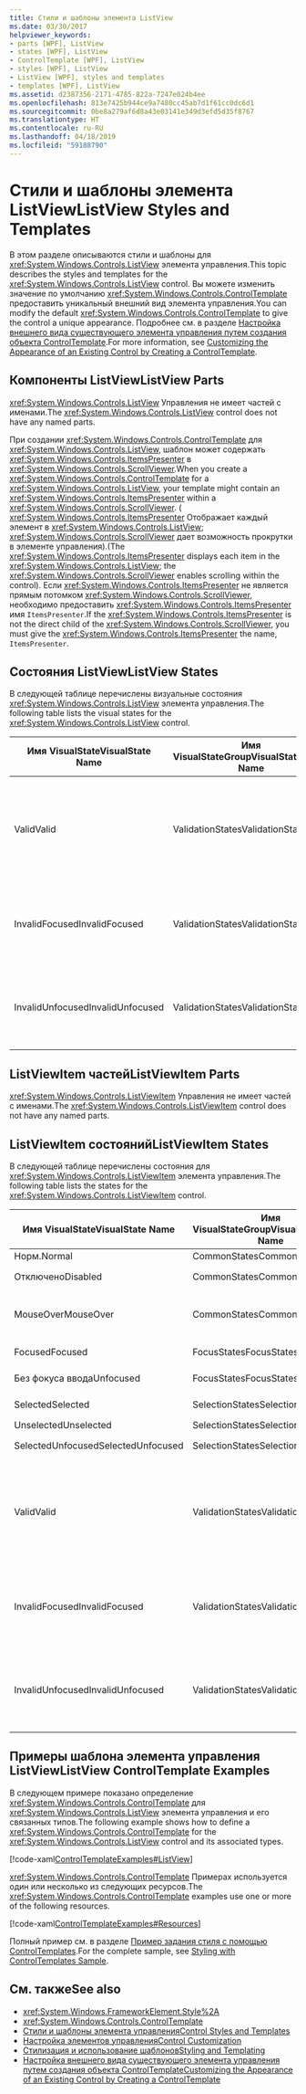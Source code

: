 ```yaml
---
title: Стили и шаблоны элемента ListView
ms.date: 03/30/2017
helpviewer_keywords:
- parts [WPF], ListView
- states [WPF], ListView
- ControlTemplate [WPF], ListView
- styles [WPF], ListView
- ListView [WPF], styles and templates
- templates [WPF], ListView
ms.assetid: d2387356-2171-4785-822a-7247e024b4ee
ms.openlocfilehash: 813e7425b944ce9a7480cc45ab7d1f61cc0dc6d1
ms.sourcegitcommit: 0be8a279af6d8a43e03141e349d3efd5d35f8767
ms.translationtype: HT
ms.contentlocale: ru-RU
ms.lasthandoff: 04/18/2019
ms.locfileid: "59188790"
---
```

# <a name="listview-styles-and-templates"></a><span data-ttu-id="e2a36-102">Стили и шаблоны элемента ListView</span><span class="sxs-lookup"><span data-stu-id="e2a36-102">ListView Styles and Templates</span></span>
<span data-ttu-id="e2a36-103">В этом разделе описываются стили и шаблоны для <xref:System.Windows.Controls.ListView> элемента управления.</span><span class="sxs-lookup"><span data-stu-id="e2a36-103">This topic describes the styles and templates for the <xref:System.Windows.Controls.ListView> control.</span></span> <span data-ttu-id="e2a36-104">Вы можете изменить значение по умолчанию <xref:System.Windows.Controls.ControlTemplate> предоставить уникальный внешний вид элемента управления.</span><span class="sxs-lookup"><span data-stu-id="e2a36-104">You can modify the default <xref:System.Windows.Controls.ControlTemplate> to give the control a unique appearance.</span></span> <span data-ttu-id="e2a36-105">Подробнее см. в разделе [Настройка внешнего вида существующего элемента управления путем создания объекта ControlTemplate](customizing-the-appearance-of-an-existing-control.md).</span><span class="sxs-lookup"><span data-stu-id="e2a36-105">For more information, see [Customizing the Appearance of an Existing Control by Creating a ControlTemplate](customizing-the-appearance-of-an-existing-control.md).</span></span>  
  
## <a name="listview-parts"></a><span data-ttu-id="e2a36-106">Компоненты ListView</span><span class="sxs-lookup"><span data-stu-id="e2a36-106">ListView Parts</span></span>  
 <span data-ttu-id="e2a36-107"><xref:System.Windows.Controls.ListView> Управления не имеет частей с именами.</span><span class="sxs-lookup"><span data-stu-id="e2a36-107">The <xref:System.Windows.Controls.ListView> control does not have any named parts.</span></span>  
  
 <span data-ttu-id="e2a36-108">При создании <xref:System.Windows.Controls.ControlTemplate> для <xref:System.Windows.Controls.ListView>, шаблон может содержать <xref:System.Windows.Controls.ItemsPresenter> в <xref:System.Windows.Controls.ScrollViewer>.</span><span class="sxs-lookup"><span data-stu-id="e2a36-108">When you create a <xref:System.Windows.Controls.ControlTemplate> for a <xref:System.Windows.Controls.ListView>, your template might contain an <xref:System.Windows.Controls.ItemsPresenter> within a <xref:System.Windows.Controls.ScrollViewer>.</span></span> <span data-ttu-id="e2a36-109">( <xref:System.Windows.Controls.ItemsPresenter> Отображает каждый элемент в <xref:System.Windows.Controls.ListView>; <xref:System.Windows.Controls.ScrollViewer> дает возможность прокрутки в элементе управления).</span><span class="sxs-lookup"><span data-stu-id="e2a36-109">(The <xref:System.Windows.Controls.ItemsPresenter> displays each item in the <xref:System.Windows.Controls.ListView>; the <xref:System.Windows.Controls.ScrollViewer> enables scrolling within the control).</span></span>  <span data-ttu-id="e2a36-110">Если <xref:System.Windows.Controls.ItemsPresenter> не является прямым потомком <xref:System.Windows.Controls.ScrollViewer>, необходимо предоставить <xref:System.Windows.Controls.ItemsPresenter> имя `ItemsPresenter`.</span><span class="sxs-lookup"><span data-stu-id="e2a36-110">If the <xref:System.Windows.Controls.ItemsPresenter> is not the direct child of the <xref:System.Windows.Controls.ScrollViewer>, you must give the <xref:System.Windows.Controls.ItemsPresenter> the name, `ItemsPresenter`.</span></span>  
  
## <a name="listview-states"></a><span data-ttu-id="e2a36-111">Состояния ListView</span><span class="sxs-lookup"><span data-stu-id="e2a36-111">ListView States</span></span>  
 <span data-ttu-id="e2a36-112">В следующей таблице перечислены визуальные состояния <xref:System.Windows.Controls.ListView> элемента управления.</span><span class="sxs-lookup"><span data-stu-id="e2a36-112">The following table lists the visual states for the <xref:System.Windows.Controls.ListView> control.</span></span>  
  
|<span data-ttu-id="e2a36-113">Имя VisualState</span><span class="sxs-lookup"><span data-stu-id="e2a36-113">VisualState Name</span></span>|<span data-ttu-id="e2a36-114">Имя VisualStateGroup</span><span class="sxs-lookup"><span data-stu-id="e2a36-114">VisualStateGroup Name</span></span>|<span data-ttu-id="e2a36-115">Описание</span><span class="sxs-lookup"><span data-stu-id="e2a36-115">Description</span></span>|  
|-|-|-|  
|<span data-ttu-id="e2a36-116">Valid</span><span class="sxs-lookup"><span data-stu-id="e2a36-116">Valid</span></span>|<span data-ttu-id="e2a36-117">ValidationStates</span><span class="sxs-lookup"><span data-stu-id="e2a36-117">ValidationStates</span></span>|<span data-ttu-id="e2a36-118">Элемент управления использует <xref:System.Windows.Controls.Validation> класс и <xref:System.Windows.Controls.Validation.HasError%2A?displayProperty=nameWithType> присоединенное свойство `false`.</span><span class="sxs-lookup"><span data-stu-id="e2a36-118">The control uses the <xref:System.Windows.Controls.Validation> class and the <xref:System.Windows.Controls.Validation.HasError%2A?displayProperty=nameWithType> attached property is `false`.</span></span>|  
|<span data-ttu-id="e2a36-119">InvalidFocused</span><span class="sxs-lookup"><span data-stu-id="e2a36-119">InvalidFocused</span></span>|<span data-ttu-id="e2a36-120">ValidationStates</span><span class="sxs-lookup"><span data-stu-id="e2a36-120">ValidationStates</span></span>|<span data-ttu-id="e2a36-121"><xref:System.Windows.Controls.Validation.HasError%2A?displayProperty=nameWithType> Присоединенное свойство `true` имеет элемент управления имеет фокус.</span><span class="sxs-lookup"><span data-stu-id="e2a36-121">The <xref:System.Windows.Controls.Validation.HasError%2A?displayProperty=nameWithType> attached property is `true` has the control has focus.</span></span>|  
|<span data-ttu-id="e2a36-122">InvalidUnfocused</span><span class="sxs-lookup"><span data-stu-id="e2a36-122">InvalidUnfocused</span></span>|<span data-ttu-id="e2a36-123">ValidationStates</span><span class="sxs-lookup"><span data-stu-id="e2a36-123">ValidationStates</span></span>|<span data-ttu-id="e2a36-124"><xref:System.Windows.Controls.Validation.HasError%2A?displayProperty=nameWithType> Присоединенное свойство `true` имеет элемент управления не имеет фокуса.</span><span class="sxs-lookup"><span data-stu-id="e2a36-124">The <xref:System.Windows.Controls.Validation.HasError%2A?displayProperty=nameWithType> attached property is `true` has the control does not have focus.</span></span>|  
  
## <a name="listviewitem-parts"></a><span data-ttu-id="e2a36-125">ListViewItem частей</span><span class="sxs-lookup"><span data-stu-id="e2a36-125">ListViewItem Parts</span></span>  
 <span data-ttu-id="e2a36-126"><xref:System.Windows.Controls.ListViewItem> Управления не имеет частей с именами.</span><span class="sxs-lookup"><span data-stu-id="e2a36-126">The <xref:System.Windows.Controls.ListViewItem> control does not have any named parts.</span></span>  
  
## <a name="listviewitem-states"></a><span data-ttu-id="e2a36-127">ListViewItem состояний</span><span class="sxs-lookup"><span data-stu-id="e2a36-127">ListViewItem States</span></span>  
 <span data-ttu-id="e2a36-128">В следующей таблице перечислены состояния для <xref:System.Windows.Controls.ListViewItem> элемента управления.</span><span class="sxs-lookup"><span data-stu-id="e2a36-128">The following table lists the states for the <xref:System.Windows.Controls.ListViewItem> control.</span></span>  
  
|<span data-ttu-id="e2a36-129">Имя VisualState</span><span class="sxs-lookup"><span data-stu-id="e2a36-129">VisualState Name</span></span>|<span data-ttu-id="e2a36-130">Имя VisualStateGroup</span><span class="sxs-lookup"><span data-stu-id="e2a36-130">VisualStateGroup Name</span></span>|<span data-ttu-id="e2a36-131">Описание</span><span class="sxs-lookup"><span data-stu-id="e2a36-131">Description</span></span>|  
|-|-|-|  
|<span data-ttu-id="e2a36-132">Норм.</span><span class="sxs-lookup"><span data-stu-id="e2a36-132">Normal</span></span>|<span data-ttu-id="e2a36-133">CommonStates</span><span class="sxs-lookup"><span data-stu-id="e2a36-133">CommonStates</span></span>|<span data-ttu-id="e2a36-134">Состояние по умолчанию.</span><span class="sxs-lookup"><span data-stu-id="e2a36-134">The default state.</span></span>|  
|<span data-ttu-id="e2a36-135">Отключено</span><span class="sxs-lookup"><span data-stu-id="e2a36-135">Disabled</span></span>|<span data-ttu-id="e2a36-136">CommonStates</span><span class="sxs-lookup"><span data-stu-id="e2a36-136">CommonStates</span></span>|<span data-ttu-id="e2a36-137">Элемент управления отключен.</span><span class="sxs-lookup"><span data-stu-id="e2a36-137">The control is disabled.</span></span>|  
|<span data-ttu-id="e2a36-138">MouseOver</span><span class="sxs-lookup"><span data-stu-id="e2a36-138">MouseOver</span></span>|<span data-ttu-id="e2a36-139">CommonStates</span><span class="sxs-lookup"><span data-stu-id="e2a36-139">CommonStates</span></span>|<span data-ttu-id="e2a36-140">Указатель мыши находится над <xref:System.Windows.Controls.ComboBox> элемента управления.</span><span class="sxs-lookup"><span data-stu-id="e2a36-140">The mouse pointer is over the <xref:System.Windows.Controls.ComboBox> control.</span></span>|  
|<span data-ttu-id="e2a36-141">Focused</span><span class="sxs-lookup"><span data-stu-id="e2a36-141">Focused</span></span>|<span data-ttu-id="e2a36-142">FocusStates</span><span class="sxs-lookup"><span data-stu-id="e2a36-142">FocusStates</span></span>|<span data-ttu-id="e2a36-143">Элемент управления имеет фокус.</span><span class="sxs-lookup"><span data-stu-id="e2a36-143">The control has focus.</span></span>|  
|<span data-ttu-id="e2a36-144">Без фокуса ввода</span><span class="sxs-lookup"><span data-stu-id="e2a36-144">Unfocused</span></span>|<span data-ttu-id="e2a36-145">FocusStates</span><span class="sxs-lookup"><span data-stu-id="e2a36-145">FocusStates</span></span>|<span data-ttu-id="e2a36-146">Элемент управления не имеет фокуса.</span><span class="sxs-lookup"><span data-stu-id="e2a36-146">The control does not have focus.</span></span>|  
|<span data-ttu-id="e2a36-147">Selected</span><span class="sxs-lookup"><span data-stu-id="e2a36-147">Selected</span></span>|<span data-ttu-id="e2a36-148">SelectionStates</span><span class="sxs-lookup"><span data-stu-id="e2a36-148">SelectionStates</span></span>|<span data-ttu-id="e2a36-149">Элемент выбран в данный момент.</span><span class="sxs-lookup"><span data-stu-id="e2a36-149">The item is currently selected.</span></span>|  
|<span data-ttu-id="e2a36-150">Unselected</span><span class="sxs-lookup"><span data-stu-id="e2a36-150">Unselected</span></span>|<span data-ttu-id="e2a36-151">SelectionStates</span><span class="sxs-lookup"><span data-stu-id="e2a36-151">SelectionStates</span></span>|<span data-ttu-id="e2a36-152">Элемент не выбран.</span><span class="sxs-lookup"><span data-stu-id="e2a36-152">The item is not selected.</span></span>|  
|<span data-ttu-id="e2a36-153">SelectedUnfocused</span><span class="sxs-lookup"><span data-stu-id="e2a36-153">SelectedUnfocused</span></span>|<span data-ttu-id="e2a36-154">SelectionStates</span><span class="sxs-lookup"><span data-stu-id="e2a36-154">SelectionStates</span></span>|<span data-ttu-id="e2a36-155">Элемент выбран, но не имеет фокуса.</span><span class="sxs-lookup"><span data-stu-id="e2a36-155">The item is selected, but does not have focus.</span></span>|  
|<span data-ttu-id="e2a36-156">Valid</span><span class="sxs-lookup"><span data-stu-id="e2a36-156">Valid</span></span>|<span data-ttu-id="e2a36-157">ValidationStates</span><span class="sxs-lookup"><span data-stu-id="e2a36-157">ValidationStates</span></span>|<span data-ttu-id="e2a36-158">Элемент управления использует <xref:System.Windows.Controls.Validation> класс и <xref:System.Windows.Controls.Validation.HasError%2A?displayProperty=nameWithType> присоединенное свойство `false`.</span><span class="sxs-lookup"><span data-stu-id="e2a36-158">The control uses the <xref:System.Windows.Controls.Validation> class and the <xref:System.Windows.Controls.Validation.HasError%2A?displayProperty=nameWithType> attached property is `false`.</span></span>|  
|<span data-ttu-id="e2a36-159">InvalidFocused</span><span class="sxs-lookup"><span data-stu-id="e2a36-159">InvalidFocused</span></span>|<span data-ttu-id="e2a36-160">ValidationStates</span><span class="sxs-lookup"><span data-stu-id="e2a36-160">ValidationStates</span></span>|<span data-ttu-id="e2a36-161"><xref:System.Windows.Controls.Validation.HasError%2A?displayProperty=nameWithType> Присоединенное свойство `true` имеет элемент управления имеет фокус.</span><span class="sxs-lookup"><span data-stu-id="e2a36-161">The <xref:System.Windows.Controls.Validation.HasError%2A?displayProperty=nameWithType> attached property is `true` has the control has focus.</span></span>|  
|<span data-ttu-id="e2a36-162">InvalidUnfocused</span><span class="sxs-lookup"><span data-stu-id="e2a36-162">InvalidUnfocused</span></span>|<span data-ttu-id="e2a36-163">ValidationStates</span><span class="sxs-lookup"><span data-stu-id="e2a36-163">ValidationStates</span></span>|<span data-ttu-id="e2a36-164"><xref:System.Windows.Controls.Validation.HasError%2A?displayProperty=nameWithType> Присоединенное свойство `true` имеет элемент управления не имеет фокуса.</span><span class="sxs-lookup"><span data-stu-id="e2a36-164">The <xref:System.Windows.Controls.Validation.HasError%2A?displayProperty=nameWithType> attached property is `true` has the control does not have focus.</span></span>|  
  
## <a name="listview-controltemplate-examples"></a><span data-ttu-id="e2a36-165">Примеры шаблона элемента управления ListView</span><span class="sxs-lookup"><span data-stu-id="e2a36-165">ListView ControlTemplate Examples</span></span>  
 <span data-ttu-id="e2a36-166">В следующем примере показано определение <xref:System.Windows.Controls.ControlTemplate> для <xref:System.Windows.Controls.ListView> элемента управления и его связанных типов.</span><span class="sxs-lookup"><span data-stu-id="e2a36-166">The following example shows how to define a <xref:System.Windows.Controls.ControlTemplate> for the <xref:System.Windows.Controls.ListView> control and its associated types.</span></span>  
  
 [!code-xaml[ControlTemplateExamples#ListView](~/samples/snippets/csharp/VS_Snippets_Wpf/ControlTemplateExamples/CS/resources/listview.xaml#listview)]  
  
 <span data-ttu-id="e2a36-167"><xref:System.Windows.Controls.ControlTemplate> Примерах используется один или несколько из следующих ресурсов.</span><span class="sxs-lookup"><span data-stu-id="e2a36-167">The <xref:System.Windows.Controls.ControlTemplate> examples use one or more of the following resources.</span></span>  
  
 [!code-xaml[ControlTemplateExamples#Resources](~/samples/snippets/csharp/VS_Snippets_Wpf/ControlTemplateExamples/CS/resources/shared.xaml#resources)]  
  
 <span data-ttu-id="e2a36-168">Полный пример см. в разделе [Пример задания стиля с помощью ControlTemplates](https://github.com/Microsoft/WPF-Samples/tree/master/Styles%20&%20Templates/IntroToStylingAndTemplating).</span><span class="sxs-lookup"><span data-stu-id="e2a36-168">For the complete sample, see [Styling with ControlTemplates Sample](https://github.com/Microsoft/WPF-Samples/tree/master/Styles%20&%20Templates/IntroToStylingAndTemplating).</span></span>  
  
## <a name="see-also"></a><span data-ttu-id="e2a36-169">См. также</span><span class="sxs-lookup"><span data-stu-id="e2a36-169">See also</span></span>

- <xref:System.Windows.FrameworkElement.Style%2A>
- <xref:System.Windows.Controls.ControlTemplate>
- [<span data-ttu-id="e2a36-170">Стили и шаблоны элемента управления</span><span class="sxs-lookup"><span data-stu-id="e2a36-170">Control Styles and Templates</span></span>](control-styles-and-templates.md)
- [<span data-ttu-id="e2a36-171">Настройка элементов управления</span><span class="sxs-lookup"><span data-stu-id="e2a36-171">Control Customization</span></span>](control-customization.md)
- [<span data-ttu-id="e2a36-172">Стилизация и использование шаблонов</span><span class="sxs-lookup"><span data-stu-id="e2a36-172">Styling and Templating</span></span>](styling-and-templating.md)
- [<span data-ttu-id="e2a36-173">Настройка внешнего вида существующего элемента управления путем создания объекта ControlTemplate</span><span class="sxs-lookup"><span data-stu-id="e2a36-173">Customizing the Appearance of an Existing Control by Creating a ControlTemplate</span></span>](customizing-the-appearance-of-an-existing-control.md)
